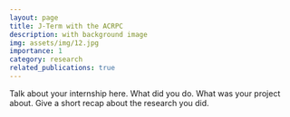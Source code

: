 ```yaml
---
layout: page
title: J-Term with the ACRPC
description: with background image
img: assets/img/12.jpg
importance: 1
category: research
related_publications: true
---
```


Talk about your internship here. What did you do. What was your project about. Give a short recap about the research you did. 

